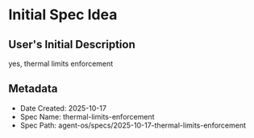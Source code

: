 # Initial Spec Idea

## User's Initial Description
yes, thermal limits enforcement

## Metadata
- Date Created: 2025-10-17
- Spec Name: thermal-limits-enforcement
- Spec Path: agent-os/specs/2025-10-17-thermal-limits-enforcement
